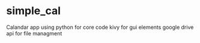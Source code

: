 # simple_cal

Calandar app using
python for core code
kivy for gui elements
google drive api for file managment

